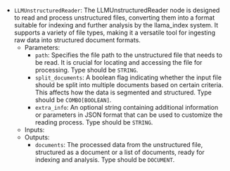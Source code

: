 - `LLMUnstructuredReader`: The LLMUnstructuredReader node is designed to read and process unstructured files, converting them into a format suitable for indexing and further analysis by the llama_index system. It supports a variety of file types, making it a versatile tool for ingesting raw data into structured document formats.
    - Parameters:
        - `path`: Specifies the file path to the unstructured file that needs to be read. It is crucial for locating and accessing the file for processing. Type should be `STRING`.
        - `split_documents`: A boolean flag indicating whether the input file should be split into multiple documents based on certain criteria. This affects how the data is segmented and structured. Type should be `COMBO[BOOLEAN]`.
        - `extra_info`: An optional string containing additional information or parameters in JSON format that can be used to customize the reading process. Type should be `STRING`.
    - Inputs:
    - Outputs:
        - `documents`: The processed data from the unstructured file, structured as a document or a list of documents, ready for indexing and analysis. Type should be `DOCUMENT`.
